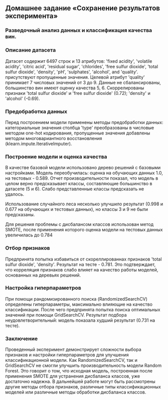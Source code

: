 ## Домашнее задание «Сохранение результатов эксперимента»

### Разведочный анализ данных и классификация качества вин.


### Описание датасета

Датасет содержит 6497 строк и 13 атрибутов: 'fixed acidity', 'volatile acidity', 'citric acid', 'residual sugar', 'chlorides', 'free sulfur dioxide', 'total sulfur dioxide', 'density', 'pH', 'sulphates', 'alcohol', and 'quality'. присутствуют пропущенные значения. Целевой атрибут 'quality' принимает 7 числовых значений от 3 до 9. Данные не сбалансированы, большинство вин имеют оценку качества 5, 6.
Скоррелированы признаки 'total sulfur dioxide' и 'free sulfur dioxide' (0.72); 'density' и 'alcohol' (-0.69).

### Предобработка данных

Перед построением модели применены методы предобработки данных: категориальные значения столбца 'type' преобразованы в числовые методом one-hot кодирования, пропущенные значения добавлены методом многовариантного восстановления (klearn.impute.IterativeImputer).

### Построение модели и оценка качества

В качестве базовой модели использовано дерево решений с базовыми настройками. Модель переобучилась: оценка на обучающих данных 1.0, на тестовых - 0.589. Отчет производительности показал, что модель в целом верно предсказывает классы, составляющие большинство в датасете (5 и 6). Слабо представленные классы предсказать не удалось. 

Использование случайного леса несколько улучшило результат (0.998 и 0.677 на обучающих и тестовых данных), но классы 3 и 9 не были предсказаны. 

Для решения проблемы с дисбалансом классов использован метод SMOTE, после применения которого оценка модели на тестовых данных увеличилась до 0.784

### Отбор признаков

Предпринята попытка избавиться от скореллированнах признаков 'total sulfur dioxide', 'density'. Результат на тесте - 0.781. Это подтверждает, что корреляция признаков слабо влияет на качество работы моделей, основанных на деревьях решений.

### Настройка гиперпараметров

При помощи рандомизированного поиска (RandomizedSearchCV) определены гиперпараметры, максимально влияющие на качество классификации. После чего предпринята попытка поиска оптимальных значений при помощи GridSearchCV.
Результат подбора неудовлетворительный: модель показала худший результат (0.731 на тесте).

### Заключение

Проведенный эксперимент демонстрирует сложности выбора признаков и настройки гиперпараметров для улучшения классификационной модели. Как RandomizedSearchCV, так и GridSearchCV не смогли улучшить производительность модели Random Forest. Это говорит о том, что исходная модель, построенная после применения SMOTE для устранения дисбаланса классов, уже достаточно надежна. В дальнейшей работе могут быть рассмотрены другие методы отбора признаков, различные типы классификационных моделей или различные методы обработки дисбаланса классов.
